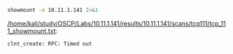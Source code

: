 ```bash
showmount -e 10.11.1.141 2>&1
```

[/home/kali/study/OSCP/Labs/10.11.1.141/results/10.11.1.141/scans/tcp111/tcp_111_showmount.txt](file:///home/kali/study/OSCP/Labs/10.11.1.141/results/10.11.1.141/scans/tcp111/tcp_111_showmount.txt):

```
clnt_create: RPC: Timed out


```
